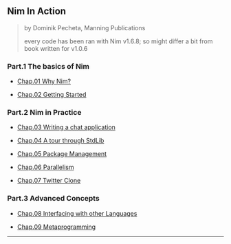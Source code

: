 
## Nim In Action

> by Dominik Pecheta, Manning Publications
>
> every code has been ran with Nim v1.6.8; so might differ a bit from book written for v1.0.6

### Part.1 The basics of Nim

* [Chap.01 Why Nim?](./part-01.md)

* [Chap.02 Getting Started](./part-01.md)

### Part.2 Nim in Practice

* [Chap.03 Writing a chat application](./chap03.md)

* [Chap.04 A tour through StdLib](./chap04.md)

* [Chap.05 Package Management](./chap05.md)

* [Chap.06 Parallelism](./chap06.md)

* [Chap.07 Twitter Clone](./chap07.md)

### Part.3 Advanced Concepts

* [Chap.08 Interfacing with other Languages](./chap08.md)

* [Chap.09 Metaprogramming](./chap09.md)

---
